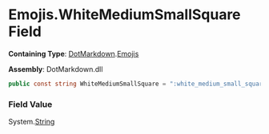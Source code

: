# Emojis\.WhiteMediumSmallSquare Field

**Containing Type**: [DotMarkdown](../../README.md)\.[Emojis](../README.md)

**Assembly**: DotMarkdown\.dll

```csharp
public const string WhiteMediumSmallSquare = ":white_medium_small_square:"
```

### Field Value

System\.[String](https://docs.microsoft.com/en-us/dotnet/api/system.string)